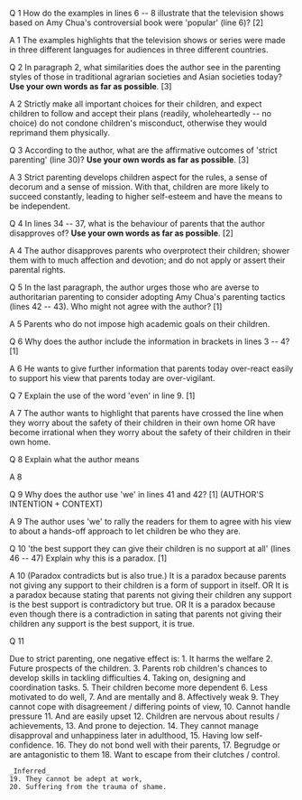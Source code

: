 Q 1
How do the examples in lines 6 -- 8 illustrate that the television shows based
on Amy Chua's controversial book were 'popular' (line 6)? [2]

A 1
The examples highlights that the television shows or series
    were made in three different languages
    for audiences in three different countries.

Q 2
In paragraph 2, what similarities does the author see in the parenting styles
of those in traditional agrarian societies and Asian societies today?
**Use your own words as far as possible**. [3]

A 2
Strictly make all important choices for their children, and expect children to
follow and accept their plans (readily, wholeheartedly -- no choice) do not
condone children's misconduct, otherwise they would
reprimand them physically.

Q 3
According to the author, what are the affirmative outcomes of 'strict
parenting' (line 30)?  **Use your own words as far as possible**. [3]

A 3
Strict parenting develops children aspect for the rules, a sense of decorum and
a sense of mission.  With that, children are more likely to succeed constantly,
leading to higher self-esteem and have the means to be independent.

Q 4
In lines 34 -- 37, what is the behaviour of parents that the author disapproves
of?  **Use your own words as far as possible**. [2]

A 4
The author disapproves parents who overprotect their children; shower them with
to much affection and devotion; and do not apply or assert their parental
rights.

Q 5
In the last paragraph, the author urges those who are averse to authoritarian
parenting to consider adopting Amy Chua's parenting tactics (lines 42 -- 43).
Who might not agree with the author? [1]

A 5
Parents who do not impose high academic goals on their children.

Q 6
Why does the author include the information in brackets in lines 3 -- 4? [1]

A 6
He wants to give further information that parents today over-react easily to
support his view that parents today are over-vigilant.

Q 7
Explain the use of the word 'even' in line 9. [1]

A 7
The author wants to highlight that parents have crossed the line when they
worry about the safety of their children in their own home OR have become
irrational when they worry about the safety of their children in their own
home.

Q 8
Explain what the author means

A 8

Q 9
Why does the author use 'we' in lines 41 and 42? [1] (AUTHOR'S INTENTION +
CONTEXT)

A 9
The author uses 'we' to rally the readers for them to agree with his view to
about a hands-off approach to let children be who they are.

Q 10
'the best support they can give their children is no support at all' (lines 46 -- 47)
Explain why this is a paradox. [1]

A 10
(Paradox contradicts but is also true.)
It is a paradox because parents not giving any support to their children is a
form of support in itself.
OR
It is a paradox because stating that parents not giving their children any
support is the best support is contradictory but true.
OR
It is a paradox because even though there is a contradiction in sating that
parents not giving their children any support is the best support, it is true.

Q 11

Due to strict parenting, one negative effect is:
    1. It harms the welfare
    2. Future prospects of the children.
    3. Parents rob children's chances to develop skills in tackling difficulties
    4. Taking on, designing and coordination tasks.
    5. Their children become more  dependent
    6. Less motivated to do well,
    7. And are mentally and
    8. Affectively weak
    9. They cannot cope with disagreement / differing points of view,
    10. Cannot handle pressure
    11. And are easily upset
    12. Children are nervous about results / achievements,
    13. And prone to dejection.
    14. They cannot manage disapproval and unhappiness later in adulthood,
    15. Having low self-confidence.
    16. They do not bond well with their parents,
    17. Begrudge or are antagonistic to them
    18. Want to escape from their clutches / control.

    _Inferred_
    19. They cannot be adept at work,
    20. Suffering from the trauma of shame.
